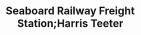 ---
title: "Seaboard Railway Freight Station;Harris Teeter"
url: /charleston/seaboard-railway-freight-station-harris-teeter/
shop: supermarket
---